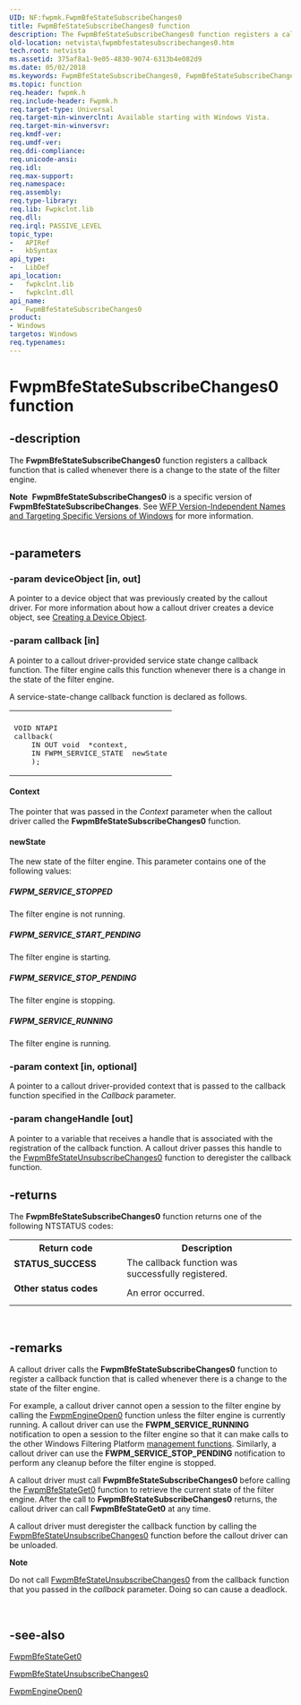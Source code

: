 ```yaml
---
UID: NF:fwpmk.FwpmBfeStateSubscribeChanges0
title: FwpmBfeStateSubscribeChanges0 function
description: The FwpmBfeStateSubscribeChanges0 function registers a callback function that is called whenever there is a change to the state of the filter engine.Note  FwpmBfeStateSubscribeChanges0 is a specific version of FwpmBfeStateSubscribeChanges.
old-location: netvista\fwpmbfestatesubscribechanges0.htm
tech.root: netvista
ms.assetid: 375af8a1-9e05-4830-9074-6313b4e082d9
ms.date: 05/02/2018
ms.keywords: FwpmBfeStateSubscribeChanges0, FwpmBfeStateSubscribeChanges0 function [Network Drivers Starting with Windows Vista], fwpmk/FwpmBfeStateSubscribeChanges0, netvista.fwpmbfestatesubscribechanges0, wfp_ref_2_funct_2_fwpm_79b78030-bb8c-462d-98fc-6f3818dead3d.xml
ms.topic: function
req.header: fwpmk.h
req.include-header: Fwpmk.h
req.target-type: Universal
req.target-min-winverclnt: Available starting with Windows Vista.
req.target-min-winversvr: 
req.kmdf-ver: 
req.umdf-ver: 
req.ddi-compliance: 
req.unicode-ansi: 
req.idl: 
req.max-support: 
req.namespace: 
req.assembly: 
req.type-library: 
req.lib: Fwpkclnt.lib
req.dll: 
req.irql: PASSIVE_LEVEL
topic_type:
-	APIRef
-	kbSyntax
api_type:
-	LibDef
api_location:
-	fwpkclnt.lib
-	fwpkclnt.dll
api_name:
-	FwpmBfeStateSubscribeChanges0
product:
- Windows
targetos: Windows
req.typenames: 
---
```


# FwpmBfeStateSubscribeChanges0 function


## -description


The 
  <b>FwpmBfeStateSubscribeChanges0</b> function registers a callback function that is called whenever there is
  a change to the state of the filter engine.
<div class="alert"><b>Note</b>  <b>FwpmBfeStateSubscribeChanges0</b> is a specific version of <b>FwpmBfeStateSubscribeChanges</b>. See <a href="https://msdn.microsoft.com/FBDF53E5-F7DE-4DEB-AC18-6D2BB59FE670">WFP Version-Independent Names and Targeting Specific Versions of Windows</a> for more information.</div><div> </div>

## -parameters




### -param deviceObject [in, out]

A pointer to a device object that was previously created by the callout driver. For more
     information about how a callout driver creates a device object, see 
     <a href="https://msdn.microsoft.com/library/windows/hardware/ff542862">Creating a Device Object</a>.


### -param callback [in]

A pointer to a callout driver-provided service state change callback function. The filter engine
     calls this function whenever there is a change in the state of the filter engine.
     

A service-state-change callback function is declared as follows.

<div class="code"><span codelanguage=""><table>
<tr>
<th></th>
</tr>
<tr>
<td>
<pre>VOID NTAPI
callback(
    IN OUT void  *context,
    IN FWPM_SERVICE_STATE  newState
    );</pre>
</td>
</tr>
</table></span></div>




#### Context

The pointer that was passed in the 
       <i>Context</i> parameter when the callout driver called the 
       <b>FwpmBfeStateSubscribeChanges0</b> function.



#### newState

The new state of the filter engine. This parameter contains one of the following values:
       





##### FWPM_SERVICE_STOPPED

The filter engine is not running.



##### FWPM_SERVICE_START_PENDING

The filter engine is starting.



##### FWPM_SERVICE_STOP_PENDING

The filter engine is stopping.



##### FWPM_SERVICE_RUNNING

The filter engine is running.


### -param context [in, optional]

A pointer to a callout driver-provided context that is passed to the callback function specified
     in the 
     <i>Callback</i> parameter.


### -param changeHandle [out]

A pointer to a variable that receives a handle that is associated with the registration of the
     callback function. A callout driver passes this handle to the
     <a href="https://msdn.microsoft.com/library/windows/hardware/ff550064">FwpmBfeStateUnsubscribeChanges0</a> function to deregister the callback function.


## -returns



The 
     <b>FwpmBfeStateSubscribeChanges0</b> function returns one of the following NTSTATUS codes:

<table>
<tr>
<th>Return code</th>
<th>Description</th>
</tr>
<tr>
<td width="40%">
<dl>
<dt><b>STATUS_SUCCESS</b></dt>
</dl>
</td>
<td width="60%">
The callback function was successfully registered.

</td>
</tr>
<tr>
<td width="40%">
<dl>
<dt><b>Other status codes</b></dt>
</dl>
</td>
<td width="60%">
An error occurred.

</td>
</tr>
</table>
 




## -remarks



A callout driver calls the 
    <b>FwpmBfeStateSubscribeChanges0</b> function to register a callback function that is called whenever
    there is a change to the state of the filter engine. 

For example, a callout driver cannot open a session to the filter
    engine by calling  the <a href="https://msdn.microsoft.com/library/windows/hardware/ff550075">FwpmEngineOpen0</a> function unless the filter engine is currently running. A callout driver can use the <b>FWPM_SERVICE_RUNNING</b>
    notification to open a session to the filter engine so that it can make calls to the other Windows
    Filtering Platform 
    <a href="https://answers.microsoft.com/windows/forum/windows_xp-performance/computer-management-storage-disk-management/f93a4e9b-5516-4e5c-9cd3-f04453ec963f">management functions</a>. Similarly, a
    callout driver can use the <b>FWPM_SERVICE_STOP_PENDING</b> notification to perform any cleanup before the
    filter engine is stopped.

A callout driver must call <b>FwpmBfeStateSubscribeChanges0</b> before calling the <a href="https://msdn.microsoft.com/library/windows/hardware/ff550061">FwpmBfeStateGet0</a> function to retrieve the current state of the filter engine. After  the call to <b>FwpmBfeStateSubscribeChanges0</b> returns, the callout driver can call 
    <b>FwpmBfeStateGet0</b> at any time.

A callout driver must deregister the callback function by calling the 
    <a href="https://msdn.microsoft.com/1a84401a-d7da-43d2-925d-0d6ed370c980">
    FwpmBfeStateUnsubscribeChanges0</a> function before the callout driver can be unloaded.

<div class="alert"><b>Note</b>  <p class="note">Do not call <a href="https://msdn.microsoft.com/library/windows/hardware/ff550064">FwpmBfeStateUnsubscribeChanges0</a> from the callback function that you passed in the <i>callback</i> parameter. Doing so can cause a deadlock.

</div>
<div> </div>



## -see-also




<a href="https://msdn.microsoft.com/library/windows/hardware/ff550061">FwpmBfeStateGet0</a>



<a href="https://msdn.microsoft.com/1a84401a-d7da-43d2-925d-0d6ed370c980">
   FwpmBfeStateUnsubscribeChanges0</a>



<a href="https://msdn.microsoft.com/library/windows/hardware/ff550075">FwpmEngineOpen0</a>
 

 

